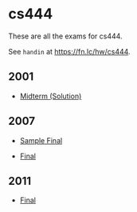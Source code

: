 # cs444

These are all the exams for cs444.

See `handin` at https://fn.lc/hw/cs444.



## 2001


* [Midterm (Solution)](/static/exams/cs444/2001/cs444mt-01.pdf)



## 2007


* [Sample Final](/static/exams/cs444/2007/CPSC444FinalExamReviewQuestions_2007.pdf)

* [Final](/static/exams/cs444/2007/CPSC444_Final_Term2_2007.pdf)



## 2011


* [Final](/static/exams/cs444/2011/CPSC444_Final_Term2_2011.pdf)


